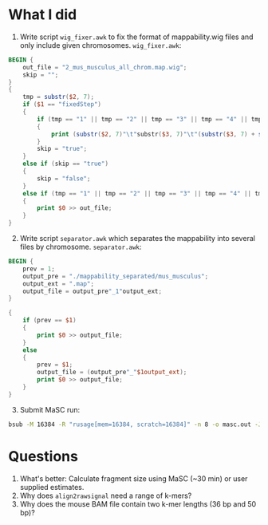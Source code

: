 # What I did
1. Write script `wig_fixer.awk` to fix the format of mappability.wig files and only include given chromosomes.
`wig_fixer.awk`:
```awk
BEGIN {
    out_file = "2_mus_musculus_all_chrom.map.wig";
    skip = "";
}
{
    tmp = substr($2, 7);
    if ($1 == "fixedStep")
    {
        if (tmp == "1" || tmp == "2" || tmp == "3" || tmp == "4" || tmp == "5" || tmp == "6" || tmp == "7" || tmp == "8" || tmp == "9" || tmp == "10" || tmp == "11" || tmp == "12" || tmp == "13" || tmp == "14" || tmp == "15" || tmp == "16" || tmp == "17" || tmp == "18" || tmp == "19" || tmp == "X" || tmp == "Y")
        {
            print (substr($2, 7)"\t"substr($3, 7)"\t"(substr($3, 7) + substr($4, 6))"\t1") >> out_file;
        }
        skip = "true";
    }
    else if (skip == "true")
    {
        skip = "false";
    }
    else if (tmp == "1" || tmp == "2" || tmp == "3" || tmp == "4" || tmp == "5" || tmp == "6" || tmp == "7" || tmp == "8" || tmp == "9" || tmp == "10" || tmp == "11" || tmp == "12" || tmp == "13" || tmp == "14" || tmp == "15" || tmp == "16" || tmp == "17" || tmp == "18" || tmp == "19" || tmp == "X" || tmp == "Y")
    {
        print $0 >> out_file;
    }
}
```
2. Write script `separator.awk` which separates the mappability into several files by chromosome.
`separator.awk`:
```awk
BEGIN {
    prev = 1;
    output_pre = "./mappability_separated/mus_musculus";
    output_ext = ".map";
    output_file = output_pre"_1"output_ext;
}

{
    if (prev == $1)
    {
        print $0 >> output_file;
    }
    else
    {
        prev = $1;
        output_file = (output_pre"_"$1output_ext);
        print $0 >> output_file;
    }
}
```
3. Submit MaSC run:
```sh
bsub -M 16384 -R "rusage[mem=16384, scratch=16384]" -n 8 -o masc.out -J MaSC ./MaSC.pl --verbose --mappability_path=../mappability/mappability_separated/ --chrom_length_file=../lengths.chrom.sizes --input_bed=../bam/heart_adult_8_weeks_H3K27me3_ENCODE_854_no_duplicates.bed --prefix=mus_musculus
```

# Questions
1. What's better: Calculate fragment size using MaSC (~30 min) or user supplied estimates.
2. Why does `align2rawsignal` need a range of k-mers?
3. Why does the mouse BAM file contain two k-mer lengths (36 bp and 50 bp)?
